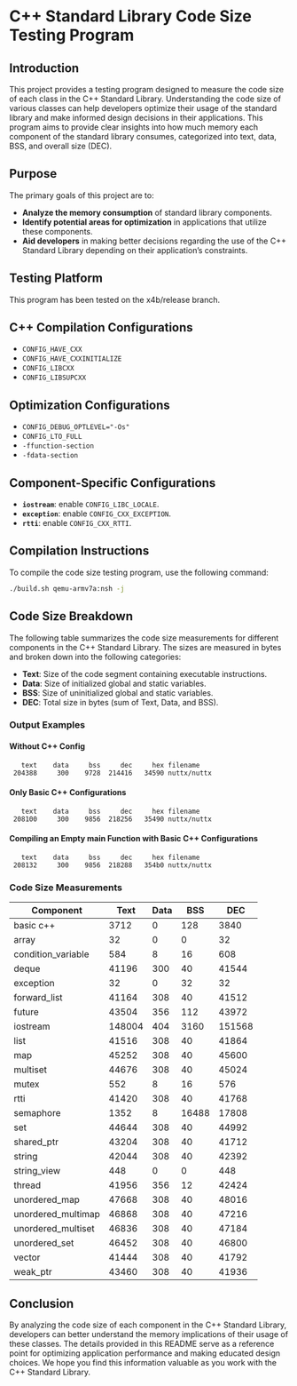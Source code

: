 # C++ Standard Library Code Size Testing Program

## Introduction

This project provides a testing program designed to measure the code size of each class in the C++ Standard Library. Understanding the code size of various classes can help developers optimize their usage of the standard library and make informed design decisions in their applications. This program aims to provide clear insights into how much memory each component of the standard library consumes, categorized into text, data, BSS, and overall size (DEC).

## Purpose

The primary goals of this project are to:
- **Analyze the memory consumption** of standard library components.
- **Identify potential areas for optimization** in applications that utilize these components.
- **Aid developers** in making better decisions regarding the use of the C++ Standard Library depending on their application’s constraints.

## Testing Platform
This program has been tested on the x4b/release branch.

## C++ Compilation Configurations

- `CONFIG_HAVE_CXX`
- `CONFIG_HAVE_CXXINITIALIZE`
- `CONFIG_LIBCXX`
- `CONFIG_LIBSUPCXX`

## Optimization Configurations

- `CONFIG_DEBUG_OPTLEVEL="-Os"`
- `CONFIG_LTO_FULL`
- `-ffunction-section`
- `-fdata-section`

## Component-Specific Configurations

- **`iostream`**: enable `CONFIG_LIBC_LOCALE`.
- **`exception`**: enable `CONFIG_CXX_EXCEPTION`.
- **`rtti`**: enable `CONFIG_CXX_RTTI`.

## Compilation Instructions

To compile the code size testing program, use the following command:

```bash
./build.sh qemu-armv7a:nsh -j
```

## Code Size Breakdown

The following table summarizes the code size measurements for different components in the C++ Standard Library. The sizes are measured in bytes and broken down into the following categories:

- **Text**: Size of the code segment containing executable instructions.
- **Data**: Size of initialized global and static variables.
- **BSS**: Size of uninitialized global and static variables.
- **DEC**: Total size in bytes (sum of Text, Data, and BSS).

### Output Examples

#### Without C++ Config

```
   text    data     bss     dec     hex filename
 204388     300    9728  214416   34590 nuttx/nuttx
```

#### Only Basic C++ Configurations

```
   text    data     bss     dec     hex filename
 208100     300    9856  218256   35490 nuttx/nuttx
```

#### Compiling an Empty main Function with Basic C++ Configurations

```
   text    data     bss     dec     hex filename
 208132     300    9856  218288   354b0 nuttx/nuttx
```

### Code Size Measurements

| **Component**        | **Text** | **Data** | **BSS** | **DEC** |
| ---------------------|---------|---------|---------|--------|
| basic c++            | 3712    | 0       | 128     | 3840   |
| array                | 32      | 0       | 0       | 32     |
| condition_variable   | 584     | 8       | 16      | 608    |
| deque                | 41196   | 300     | 40      | 41544  |
| exception            | 32      | 0       | 32      | 32     |
| forward_list         | 41164   | 308     | 40      | 41512  |
| future               | 43504   | 356     | 112     | 43972  |
| iostream             | 148004  | 404     | 3160    | 151568 |
| list                 | 41516   | 308     | 40      | 41864  |
| map                  | 45252   | 308     | 40      | 45600  |
| multiset             | 44676   | 308     | 40      | 45024  |
| mutex                | 552     | 8       | 16      | 576    |
| rtti                 | 41420   | 308     | 40      | 41768  |
| semaphore            | 1352    | 8       | 16488   | 17808  |
| set                  | 44644   | 308     | 40      | 44992  |
| shared_ptr           | 43204   | 308     | 40      | 41712  |
| string               | 42044   | 308     | 40      | 42392  |
| string_view          | 448     | 0       | 0       | 448    |
| thread               | 41956   | 356     | 12      | 42424  |
| unordered_map        | 47668   | 308     | 40      | 48016  |
| unordered_multimap   | 46868   | 308     | 40      | 47216  |
| unordered_multiset   | 46836   | 308     | 40      | 47184  |
| unordered_set        | 46452   | 308     | 40      | 46800  |
| vector               | 41444   | 308     | 40      | 41792  |
| weak_ptr             | 43460   | 308     | 40      | 41936  |

## Conclusion

By analyzing the code size of each component in the C++ Standard Library, developers can better understand the memory implications of their usage of these classes. The details provided in this README serve as a reference point for optimizing application performance and making educated design choices. We hope you find this information valuable as you work with the C++ Standard Library.
